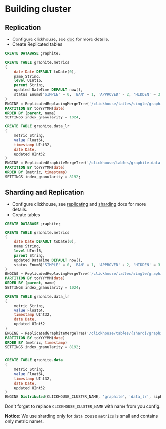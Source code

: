 Building cluster
================

Replication
-----------

- Configure clickhouse, see [doc](https://clickhouse.yandex/reference_en.html#Data_replication) for more details.
- Create Replicated tables

```sql
CREATE DATABASE graphite;

CREATE TABLE graphite.metrics
(
    date Date DEFAULT toDate(0),
    name String,
    level UInt16,
    parent String,
    updated DateTime DEFAULT now(),
    status Enum8('SIMPLE' = 0, 'BAN' = 1, 'APPROVED' = 2, 'HIDDEN' = 3, 'AUTO_HIDDEN' = 4)
)
ENGINE = ReplicatedReplacingMergeTree('/clickhouse/tables/single/graphite.metrics', '{replica}', updated)
PARTITION BY toYYYYMM(date)
ORDER BY (parent, name)
SETTINGS index_granularity = 1024;

CREATE TABLE graphite.data_lr
(
    metric String,
    value Float64,
    timestamp UInt32,
    date Date,
    updated UInt32
)
ENGINE = ReplicatedGraphiteMergeTree('/clickhouse/tables/graphite.data', '{replica}', 'graphite_rollup')
PARTITION BY toYYYYMM(date)
ORDER BY (metric, timestamp)
SETTINGS index_granularity = 8192;
```

Sharding and Replication
------------------------

- Configure clickhouse, see [replicating](https://clickhouse.yandex/reference_en.html#Data_replication) and [sharding](https://clickhouse.yandex/reference_en.html#Distributed) docs for more details.
- Create tables

```sql
CREATE DATABASE graphite;

CREATE TABLE graphite.metrics
(
    date Date DEFAULT toDate(0),
    name String,
    level UInt16,
    parent String,
    updated DateTime DEFAULT now(),
    status Enum8('SIMPLE' = 0, 'BAN' = 1, 'APPROVED' = 2, 'HIDDEN' = 3, 'AUTO_HIDDEN' = 4)
)
ENGINE = ReplicatedReplacingMergeTree('/clickhouse/tables/single/graphite.metrics', '{replica}', updated)
PARTITION BY toYYYYMM(date)
ORDER BY (parent, name)
SETTINGS index_granularity = 1024;

CREATE TABLE graphite.data_lr
(
    metric String,
    value Float64,
    timestamp UInt32,
    date Date,
    updated UInt32
)
ENGINE = ReplicatedGraphiteMergeTree('/clickhouse/tables/{shard}/graphite.data_lr', '{replica}', 'graphite_rollup')
PARTITION BY toYYYYMM(date)
ORDER BY (metric, timestamp)
SETTINGS index_granularity = 8192;


CREATE TABLE graphite.data
(
    metric String,
    value Float64,
    timestamp UInt32,
    date Date,
    updated UInt32
)
ENGINE Distributed(CLICKHOUSE_CLUSTER_NAME, 'graphite', 'data_lr', sipHash64(metric));
```

Don't forget to replace ```CLICKHOUSE_CLUSTER_NAME``` with name from you config.

**Notice**: We use sharding only for ```data```, couse ```metrics``` is small and contains only metric names.
